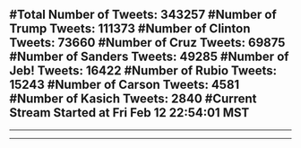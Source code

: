 #Total Number of Tweets: 343257 
#Number of Trump Tweets: 111373
#Number of Clinton Tweets: 73660
#Number of Cruz Tweets: 69875
#Number of Sanders Tweets: 49285
#Number of Jeb! Tweets: 16422
#Number of Rubio Tweets: 15243
#Number of Carson Tweets: 4581
#Number of Kasich Tweets: 2840
#Current Stream Started at Fri Feb 12 22:54:01 MST
---
---
---
